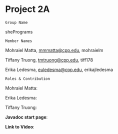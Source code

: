 # Project 2A
    Group Name
shePrograms

    Member Names
Mohraiel Matta, mmmatta@cpp.edu, mohraielm

Tiffany Truong, tmtruong@cpp.edu, tiff178

Erika Ledesma, euledesma@cpp.edu, erikajledesma

    Roles & Contribution

Mohraiel Matta: 

Erika Ledesma: 

Tiffany Truong: 

**Javadoc start page**: 


**Link to Video**: 
